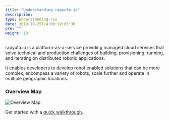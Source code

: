 ```yaml
---
title: "Understanding rapyuta.io"
description:
type: understanding-rio
date: 2019-10-25T14:09:19+05:30
pre: ""
weight: 10
---
```

rapyuta.io is a platform-as-a-service providing managed cloud services
that solve technical and production challenges of building, provisioning,
running, and iterating on distributed robotic applications.

It enables developers to develop robot enabled solutions that can be more
complex, encompass a variety of robots, scale further and operate in
multiple geographic locations.

### Overview Map
![Overview Map](/images/chapters/understand-rio/rr_io_overview_chart.png?class=shadow,border&width=60pc)

Get started with a [quick walkthrough](/quick-walkthrough/). 